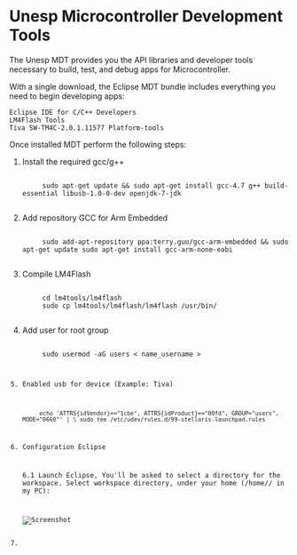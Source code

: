 Unesp Microcontroller Development Tools
=========

The Unesp MDT provides you the API libraries and developer tools necessary to build, test, and debug apps for Microcontroller.

With a single download, the Eclipse MDT bundle includes everything you need to begin developing apps:

    Eclipse IDE for C/C++ Developers
    LM4Flash Tools
    Tiva SW-TM4C-2.0.1.11577 Platform-tools
    

Once installed MDT perform the following steps:
1. Install the required gcc/g++

    <code>
        sudo apt-get update && sudo apt-get install gcc-4.7 g++ build-essential libusb-1.0-0-dev openjdk-7-jdk
    </code>

2. Add repository GCC for Arm Embedded

    <code>
        sudo add-apt-repository ppa:terry.guo/gcc-arm-embedded && sudo apt-get update sudo apt-get install gcc-arm-none-eabi
    </code>


3. Compile LM4Flash

    <code>
        cd lm4tools/lm4flash
        sudo cp lm4tools/lm4flash/lm4flash /usr/bin/
    </code>
    
4. Add user for root group

    <code>
        sudo usermod -aG users < name_username >
    </ode>

5. Enabled usb for device (Example: Tiva)

    <code>
        echo 'ATTRS{idVendor}=="1cbe", ATTRS{idProduct}=="00fd", GROUP="users", MODE="0660"' | \ sudo tee /etc/udev/rules.d/99-stellaris-launchpad.rules
    </code>
    
6. Configuration Eclipse

    6.1 Launch Eclipse, You'll be asked to select a directory for the workspace. Select workspace directory, under your home (/home/<user>/ in my PC): 
    
    ![Screenshot](http://i.imgur.com/oIhIabP.png?1) 

7. 



    

